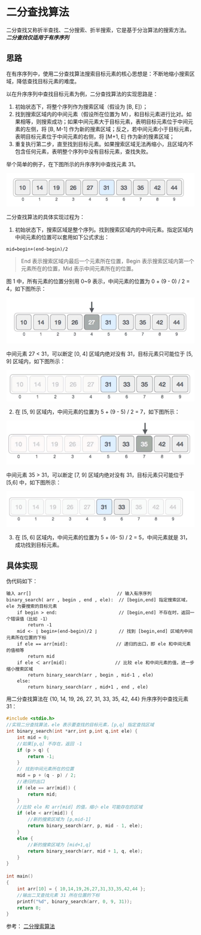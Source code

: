 # 二分查找算法

二分查找又称折半查找、二分搜索、折半搜索，它是基于分治算法的搜索方法。
__*二分查找仅适用于有序序列*__

## 思路

在有序序列中，使用二分查找算法搜索目标元素的核心思想是：不断地缩小搜索区域，降低查找目标元素的难度。

以在升序序列中查找目标元素为例，二分查找算法的实现思路是：

1. 初始状态下，将整个序列作为搜索区域（假设为 [B, E]）；
2. 找到搜索区域内的中间元素（假设所在位置为 M），和目标元素进行比对。如果相等，则搜索成功；如果中间元素大于目标元素，表明目标元素位于中间元素的左侧，将 [B, M-1] 作为新的搜素区域；反之，若中间元素小于目标元素，表明目标元素位于中间元素的右侧，将 [M+1, E] 作为新的搜素区域；
3. 重复执行第二步，直至找到目标元素。如果搜索区域无法再缩小，且区域内不包含任何元素，表明整个序列中没有目标元素，查找失败。

举个简单的例子，在下图所示的升序序列中查找元素 31。

![](./qq1.png)

二分查找算法的具体实现过程为：
1. 初始状态下，搜索区域是整个序列。找到搜索区域内的中间元素。指定区域内中间元素的位置可以套用如下公式求出：
```
mid=begin+(end-begin)/2
```
> End 表示搜索区域内最后一个元素所在位置，Begin 表示搜索区域内第一个元素所在的位置，Mid 表示中间元素所在的位置。

图 1 中，所有元素的位置分别用 0~9 表示，中间元素的位置为 0 + (9 - 0) / 2  = 4，如下图所示：

![](./qq2.png)

中间元素 27 < 31，可以断定 [0, 4] 区域内绝对没有 31，目标元素只可能位于 [5, 9] 区域内，如下图所示：

![](./qq3.png)

2. 在 [5, 9] 区域内，中间元素的位置为 5 + (9 - 5) / 2 = 7，如下图所示：

![](./qq4.png)

中间元素 35 > 31，可以断定 [7, 9] 区域内绝对没有 31，目标元素只可能位于 [5,6] 中，如下图所示：

![](./qq5.png)

3. 在 [5, 6] 区域内，中间元素的位置为 5 + (6- 5) / 2 = 5，中间元素就是 31，成功找到目标元素。

## 具体实现

伪代码如下：
```
输入 arr[]                                // 输入有序序列
binary_search( arr , begin , end , ele):  // [begin,end] 指定搜索区域，ele 为要搜索的目标元素
    if begin > end:                       // [begin,end] 不存在时，返回一个错误值（比如 -1）
        return -1
    mid <- ⌊ begin+(end-begin)/2 ⌋        // 找到 [begin,end] 区域内中间元素所在位置的下标
    if ele == arr[mid]:                  // 递归的出口，即 ele 和中间元素的值相等
        return mid
    if ele ＜ arr[mid]:                  // 比较 ele 和中间元素的值，进一步缩小搜索区域
        return binary_search(arr , begin , mid-1 , ele)
    else:
        return binary_search(arr , mid+1 , end , ele)
```

用二分查找算法在 {10, 14, 19, 26, 27, 31, 33, 35, 42, 44} 升序序列中查找元素 31：
```c
#include <stdio.h>
//实现二分查找算法，ele 表示要查找的目标元素，[p,q] 指定查找区域
int binary_search(int *arr,int p,int q,int ele) {
    int mid = 0;
    //如果[p,q] 不存在，返回 -1
    if (p > q) {
        return -1;
    }
    // 找到中间元素所在的位置
    mid = p + (q - p) / 2;
    //递归的出口
    if (ele == arr[mid]) {
        return mid;
    }
    //比较 ele 和 arr[mid] 的值，缩小 ele 可能存在的区域
    if (ele < arr[mid]) {
        //新的搜索区域为 [p,mid-1]
        return binary_search(arr, p, mid - 1, ele);
    }
    else {
        //新的搜索区域为 [mid+1,q]
        return binary_search(arr, mid + 1, q, ele);
    }
}

int main()
{
    int arr[10] = { 10,14,19,26,27,31,33,35,42,44 };
    //输出二叉查找元素 31 所在位置的下标
    printf("%d", binary_search(arr, 0, 9, 31));
    return 0;
}
```

参考： [二分搜索算法](http://c.biancheng.net/algorithm/binary-search.html)